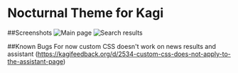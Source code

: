 # Nocturnal Theme for Kagi
##Screenshots
![Main page](http://screenshot.hostux.net/u/sqnEgC.png)
![Search results](http://screenshot.hostux.net/u/9AB9i6.png)

##Known Bugs
For now custom CSS doesn't work on news results and assistant (https://kagifeedback.org/d/2534-custom-css-does-not-apply-to-the-assistant-page)
